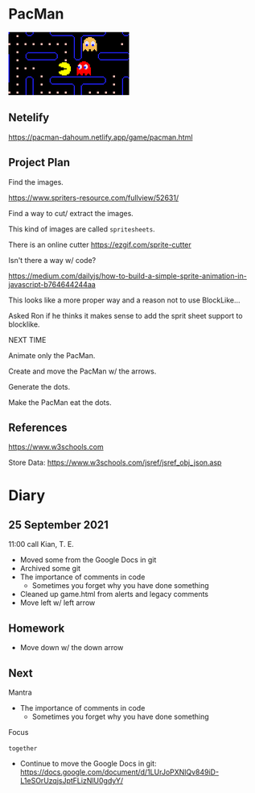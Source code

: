 # PacMan

![](logo.png)

## Netelify

https://pacman-dahoum.netlify.app/game/pacman.html

## Project Plan

Find the images.

https://www.spriters-resource.com/fullview/52631/

Find a way to cut/ extract the images.

This kind of images are called `spritesheets`.

There is an online cutter https://ezgif.com/sprite-cutter

Isn't there a way w/ code?

https://medium.com/dailyjs/how-to-build-a-simple-sprite-animation-in-javascript-b764644244aa

This looks like a more proper way and a reason not to use BlockLike...

Asked Ron if he thinks it makes sense to add the sprit sheet support to blocklike.

NEXT TIME

Animate only the PacMan.

Create and move the PacMan w/ the arrows.

Generate the dots.

Make the PacMan eat the dots.

## References

https://www.w3schools.com


Store Data:
https://www.w3schools.com/jsref/jsref_obj_json.asp

# Diary

## 25 September 2021

11:00 call Kian, T. E.

* Moved some from the Google Docs in git
* Archived some git
* The importance of comments in code
  * Sometimes you forget why you have done something
* Cleaned up game.html from alerts and legacy comments
* Move left w/ left arrow

## Homework

* Move down w/ the down arrow

## Next

Mantra

* The importance of comments in code
  * Sometimes you forget why you have done something

Focus

`together`

* Continue to move the Google Docs in git: https://docs.google.com/document/d/1LUrJoPXNlQv849iD-L1eSOrUzqjsJptFLizNlU0gdyY/